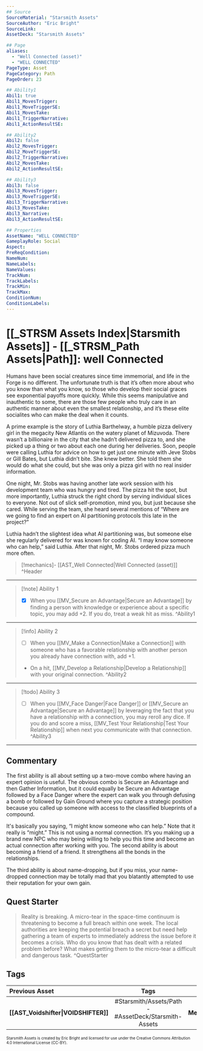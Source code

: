 ```yaml
---
## Source
SourceMaterial: "Starsmith Assets"
SourceAuthor: "Eric Bright"
SourceLink: 
AssetDeck: "Starsmith Assets"

## Page
aliases: 
  - "Well Connected (asset)"
  - "WELL CONNECTED"
PageType: Asset
PageCategory: Path
PageOrder: 23

## Ability1
Abil1: true 
Abil1_MovesTrigger: 
Abil1_MoveTriggerSE: 
Abil1_MovesTake: 
Abil1_TriggerNarrative: 
Abil1_ActionResultSE: 

## Ability2
Abil2: false 
Abil2_MovesTrigger: 
Abil2_MoveTriggerSE: 
Abil2_TriggerNarrative: 
Abil2_MovesTake: 
Abil2_ActionResultSE: 

## Ability3
Abil3: false 
Abil3_MovesTrigger: 
Abil3_MoveTriggerSE: 
Abil3_TriggerNarrative: 
Abil3_MovesTake: 
Abil3_Narrative: 
Abil3_ActionResultSE: 

## Properties
AssetName: "WELL CONNECTED"
GameplayRole: Social
Aspect: 
PreReqCondition: 
NameNum: 
NameLabels: 
NameValues: 
TrackNum: 
TrackLabels: 
TrackMin: 
TrackMax: 
ConditionNum: 
ConditionLabels:
---
```

# [[_STRSM Assets Index|Starsmith Assets]] - [[_STRSM_Path Assets|Path]]: well Connected
Humans have been social creatures since time immemorial, and life in the Forge is no different. The unfortunate truth is that it’s often more about who you know than what you know, so those who develop their social graces see exponential payoffs more quickly. While this seems manipulative and inauthentic to some, there are those few people who truly care in an authentic manner about even the smallest relationship, and it’s these elite socialites who can make the deal when it counts.

A prime example is the story of Luthia Barthelway, a humble pizza delivery girl in the megacity New Atlantis on the watery planet of Mizuvoda. There wasn’t a billionaire in the city that she hadn’t delivered pizza to, and she picked up a thing or two about each one during her deliveries. Soon, people were calling Luthia for advice on how to get just one minute with Jeve Stobs or Gill Bates, but Luthia didn’t bite. She knew better. She told them she would do what she could, but she was only a pizza girl with no real insider information.

One night, Mr. Stobs was having another late work session with his development team who was hungry and tired. The pizza hit the spot, but more importantly, Luthia struck the right chord by serving individual slices to everyone. Not out of slick self-promotion, mind you, but just because she cared. While serving the team, she heard several mentions of “Where are we going to find an expert on AI partitioning protocols this late in the project?”

Luthia hadn’t the slightest idea what AI partitioning was, but someone else she regularly delivered for was known for coding AI. “I may know someone who can help,” said Luthia. After that night, Mr. Stobs ordered pizza much more often.

> [!mechanics]- [[AST_Well Connected|Well Connected (asset)]] ^Header
___

> [!note] Ability 1
> - [x] When you [[MV_Secure an Advantage|Secure an Advantage]] by finding a person with knowledge or experience about a specific topic, you may add +2.
> If you do, treat a weak hit as miss. ^Ability1
___
> [!info] Ability 2
> - [ ] When you [[MV_Make a Connection|Make a Connection]] with someone who has a favorable relationship with another person you already have connection with, add +1.
> - On a hit, [[MV_Develop a Relationship|Develop a Relationship]] with your original connection. ^Ability2
___
> [!todo] Ability 3
> - [ ] When you [[MV_Face Danger|Face Danger]] or [[MV_Secure an Advantage|Secure an Advantage]] by leveraging the fact that you have a relationship with a connection, you may reroll any dice.
> If you do and score a miss, [[MV_Test Your Relationship|Test Your Relationship]] when next you communicate with that connection. ^Ability3
___

## Commentary
The first ability is all about setting up a two-move combo where having an expert opinion is useful. The obvious combo is Secure an Advantage and then Gather Information, but it could equally be Secure an Advantage followed by a Face Danger where the expert can walk you through defusing a bomb or followed by Gain Ground where you capture a strategic position because you called up someone with access to the classified blueprints of a compound.

It's basically you saying, “I might know someone who can help.” Note that it really is “might.” This is not using a normal connection. It’s you making up a brand new NPC who may being willing to help you this time and become an actual connection after working with you. The second ability is about becoming a friend of a friend. It strengthens all the bonds in the relationships.

The third ability is about name-dropping, but if you miss, your name-dropped connection may be totally mad that you blatantly attempted to use their reputation for your own gain.

## Quest Starter
> Reality is breaking. A micro-tear in the space-time continuum is threatening to become a full breach within one week. The local authorities are keeping the potential breach a secret but need help gathering a team of experts to immediately address the issue before it becomes a crisis. Who do you know that has dealt with a related problem before? What makes getting them to the micro-tear a difficult and dangerous task. ^QuestStarter

## Tags

| Previous Asset| Tags | Next Asset |
| :--- | :---: | ---: |
| **[[AST_Voidshifter\|VOIDSHIFTER]]** | #Starsmith/Assets/Path - #AssetDeck/Starsmith-Assets | **[[AST_Crew Member\|CREW MEMBER]]** |

<font size=-2>Starsmith Assets is created by Eric Bright and licensed for use under the Creative Commons Attribution 4.0 International License (CC-BY).</font>
